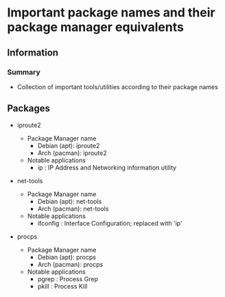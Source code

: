 # Important package names and their package manager equivalents

## Information
### Summary
+ Collection of important tools/utilities according to their package names

## Packages
- iproute2
    - Package Manager name
        - Debian (apt): iproute2
        - Arch (pacman): iproute2
    - Notable applications
        + ip : IP Address and Networking information utility

- net-tools
    - Package Manager name
        - Debian (apt): net-tools
        - Arch (pacman): net-tools
    - Notable applications    
        + ifconfig : Interface Configuration; replaced with 'ip'

- procps
    - Package Manager name
        - Debian (apt): procps
        - Arch (pacman): procps
    - Notable applications
        - pgrep : Process Grep
        - pkill : Process Kill

